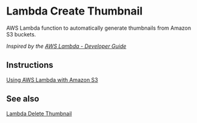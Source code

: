 # Lambda Create Thumbnail
AWS Lambda function to automatically generate thumbnails from Amazon S3 buckets.

*Inspired by the [AWS Lambda - Developer Guide](http://docs.aws.amazon.com/lambda/latest/dg/welcome.html)*

## Instructions
[Using AWS Lambda with Amazon S3](http://docs.aws.amazon.com/lambda/latest/dg/with-s3-example.html)

## See also
[Lambda Delete Thumbnail](https://github.com/dreinke/lambda-delete-thumbnail)